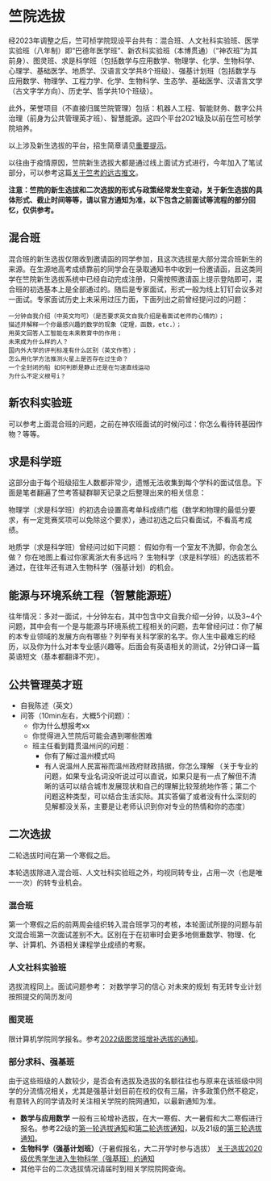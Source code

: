 # 竺院选拔

经2023年调整之后，竺可桢学院现设平台共有：混合班、人文社科实验班、医学实验班（八年制）即“巴德年医学班”、新农科实验班（本博贯通）（“神农班”为其前身）、图灵班、求是科学班（包括数学与应用数学、物理学、化学、生物科学、心理学、基础医学、地质学、汉语言文学共8个班级）、强基计划班（包括数学与应用数学、物理学、工程力学、化学、生物科学、生态学、基础医学、汉语言文学（古文字学方向）、历史学、哲学共10个班级）。

此外，荣誉项目（不直接归属竺院管理）包括：机器人工程、智能财务、数字公共治理（前身为公共管理英才班）、智慧能源。这四个平台2021级及以前在竺可桢学院培养。

以上涉及新生选拔的平台，招生简章请见[重要提示](../callout.md)。

以往由于疫情原因，竺院新生选拔大都是通过线上面试方式进行，今年加入了笔试部分，可以参考这篇[关于竺考的远古推文](https://mp.weixin.qq.com/s/j0y7vXkWt7nj2J75p4bB9w)。

**注意：竺院的新生选拔和二次选拔的形式与政策经常发生变动，关于新生选拔的具体形式、截止时间等等，请以官方通知为准，以下包含之前面试等流程的部分回忆，仅供参考。**

## 混合班

混合班的新生选拔仅限收到邀请函的同学参加，且这次选拔是大部分混合班新生的来源。在生源地高考成绩靠前的同学会在录取通知书中收到一份邀请函，且这类同学在竺院新生选拔系统中已经自动完成注册，只需按照邀请函上提示登陆即可，混合班的初选基本上是全部通过的。随后是专家面试，形式一般为线上钉钉会议多对一面试。专家面试历史上未采用过压力面，下面列出之前曾经提问过的问题：

    一分钟自我介绍（中英文均可）（是否要求英文自我介绍是看面试老师的心情的）；
    描述并解释一个你最感兴趣的数学的现象（定理，函数，etc.）；
    用英文回答人工智能在未来教育中的作用；
    未来成为什么样的人？
    国内外大学的评判标准有什么区别（英文作答）；
    怎么用化学方法推测火星上是否存在过生命？
    一个全封闭的船 如何判断是静止还是在匀速直线运动
    为什么不定义根号i？

## 新农科实验班

可以参考上面混合班的问题，之前在神农班面试的时候问过：你怎么看待转基因作物？等等。

## 求是科学班

这部分由于每个班级招生人数都非常少，遗憾无法收集到每个学科的面试信息。下面是笔者翻遍了竺考答疑群聊天记录之后整理出来的相关信息：

物理学（求是科学班）的初选会设置高考单科成绩门槛（数学和物理的最低分要求，有一定竞赛奖项可以免除这个要求），通过初选之后只看面试，不看高考成绩。

地质学（求是科学班）曾经问过如下问题：
    假如你有一个室友不洗脚，你会怎么做？
    你在地图上看过你家离浙大有多远吗？
生物科学（求是科学班）的选拔若不通过，在往年还有进入生物科学（强基计划）的机会。

## 能源与环境系统工程（智慧能源班）

往年情况：多对一面试，十分钟左右，其中包含中文自我介绍一分钟，以及3~4个问题，其中会有一个是与能源与环境系统工程相关的问题，去年曾经问过：你了解的本专业领域的发展方向有哪些？列举有关科学家的名字。你人生中最难忘的经历，以及你为什么对本专业感兴趣等。后面会有英语相关的测试，2分钟口译一篇英语短文（基本都翻译不完）。

## 公共管理英才班

- 自我陈述（英文）
- 问答（10min左右，大概5个问题）：
  - 你为什么想报考xx
  - 你觉得进入竺院后可能会遇到哪些困难
  - 班主任看到籍贯温州问的问题：
    - 你有了解过温州模式吗
    - 有人说温州人民富裕而温州政府财政拮据，你怎么理解
（关于专业的问题，如果专业名词没听说过可以直说，如果只是有一点了解但不清晰的话可以结合城市发展现状和自己的理解比较笼统地作答；第二个问题这种类型，可以结合生活实际。其实答偏了或者没有什么深刻的见解都没关系，主要是让老师认识到你对专业的热情和你的态度）

## 二次选拔

二轮选拔时间在第一个寒假之后。

本轮选拔除进入混合班、人文社科实验班之外，均视同转专业，占用一次（也是唯一一次）的转专业机会。

### 混合班

第一个寒假之后的前两周会组织转入混合班学习的考核，本轮面试所提的问题与前文混合班第一次面试差别不大。区别在于在初审时会更多地侧重数学、物理、化学、计算机、外语相关课程学业成绩的考察。

### 人文社科实验班

选拔流程同上。面试问题参考：
    对数学学习的信心
    对未来的规划
    有无转专业计划
    按照提交的简历发问

### 图灵班

限计算机学院同学报名。参考[2022级图灵班增补选拔的通知](http://cspo.zju.edu.cn/2023/0220/c29529a2716466/page.htm)。

### 部分求科、强基班

由于这些班级的人数较少，是否会有选拔及选拔的名额往往也与原来在该班级中同学的分流情况相关，尤其是强基计划目前在校的仅有三届，许多政策仍然不稳定，有意转入的同学请及时关注相关学院的院网通知，以最新通知为准。

- **数学与应用数学**
一般有三轮增补选拔，在大一寒假、大一暑假和大二寒假进行报名。参考22级的[第一轮选拔通知](http://www.math.zju.edu.cn/2023/0126/c38080a2711731/page.htm)和[第二轮选拔通知](http://www.math.zju.edu.cn/2023/0725/c38080a2785788/page.htm)，以及21级的[第三轮选拔通知](http://www.math.zju.edu.cn/2023/0127/c38080a2711732/page.htm)。
- **生物科学（强基计划班）**（于暑假报名，大二开学时参与选拔）
[关于选拔2020级优秀学生进入生物科学（强基班）的通知](http://www.cls.office.zju.edu.cn/2021/0819/c25871a2415535/page.htm)
- 其他平台的二次选拔情况请届时到相关学院院网查询。
